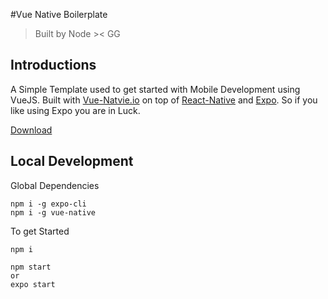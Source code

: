 #Vue Native Boilerplate
> Built by Node >< GG

## Introductions
A Simple Template used to get started with Mobile Development using VueJS.
Built with [Vue-Natvie.io](vue-native.io) on top of [React-Native](https://facebook.github.io/react-native/) and [Expo](https://expo.io/).
So if you like using Expo you are in Luck.

[Download](https://github.com/NodeGG/vue-native-boilerplate/releases)

## Local Development
Global Dependencies
```
npm i -g expo-cli
npm i -g vue-native
```
To get Started
```
npm i

npm start
or
expo start
```
